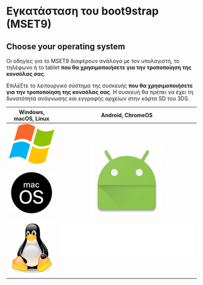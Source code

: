 # Εγκατάσταση του boot9strap (MSET9)

## Choose your operating system

Οι οδηγίες για το MSET9 διαφέρουν ανάλογα με τον υπολογιστή, το τηλέφωνο ή το tablet **που θα χρησιμοποιήσετε για την τροποποίηση της κονσόλας σας**.

Επιλέξτε το λειτουργικό σύστημα της συσκευής **που θα χρησιμοποιήσετε για την τροποποίηση της κονσόλας σας**. Η συσκευή θα πρέπει να έχει τη δυνατότητα ανάγνωσης και εγγραφής αρχείων στην κάρτα SD του 3DS.

|                                                                                                      Windows, macOS, Linux                                                                                                     |                                                                            Android, ChromeOS                                                                           |
| :----------------------------------------------------------------------------------------------------------------------------------------------------------------------------------------------------------------------------: | :--------------------------------------------------------------------------------------------------------------------------------------------------------------------: |
| [![Windows](/images/windows.png)](installing-boot9strap-\(mset9-cli\)) <br><br> [![macOS](/images/macos.png)](installing-boot9strap-\(mset9-cli\)) <br><br> [![Linux](/images/linux.png)](installing-boot9strap-\(mset9-cli\)) | [![Android](/images/android.png)](installing-boot9strap-\(mset9-play-store\)) <br><br> [![chromeOS](/images/chromeos.png)](installing-boot9strap-\(mset9-play-store\)) |
